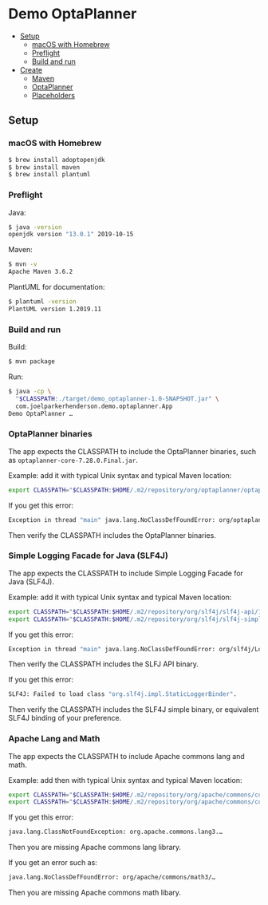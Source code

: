 # Demo OptaPlanner

* [Setup](#setup)
  * [macOS with Homebrew](#macos-with-homebrew)
  * [Preflight](#preflight)
  * [Build and run](#build-and-run)
* [Create](#create)
  * [Maven](#maven)
  * [OptaPlanner](#optaplanner)
  * [Placeholders](#placeholders)


## Setup


### macOS with Homebrew

```sh
$ brew install adoptopenjdk
$ brew install maven
$ brew install plantuml
```


### Preflight

Java:

```sh
$ java -version
openjdk version "13.0.1" 2019-10-15
```

Maven:

```sh
$ mvn -v
Apache Maven 3.6.2
```

PlantUML for documentation:

```sh
$ plantuml -version
PlantUML version 1.2019.11
```


### Build and run

Build:

```sh
$ mvn package
```

Run:

```sh
$ java -cp \
  "$CLASSPATH:./target/demo_optaplanner-1.0-SNAPSHOT.jar" \
  com.joelparkerhenderson.demo.optaplanner.App
Demo OptaPlanner …
```


### OptaPlanner binaries

The app expects the CLASSPATH to include the OptaPlanner binaries, such as `optaplanner-core-7.28.0.Final.jar`.

Example: add it with typical Unix syntax and typical Maven location:

```sh
export CLASSPATH="$CLASSPATH:$HOME/.m2/repository/org/optaplanner/optaplanner-core/7.28.0.Final/optaplanner-core-7.28.0.Final.jar"
```

If you get this error:

```sh
Exception in thread "main" java.lang.NoClassDefFoundError: org/optaplanner/core/api/solver/SolverFactory
```

Then verify the CLASSPATH includes the OptaPlanner binaries.


### Simple Logging Facade for Java (SLF4J)

The app expects the CLASSPATH to include Simple Logging Facade for Java (SLF4J).

Example: add it with typical Unix syntax and typical Maven location:

```sh
export CLASSPATH="$CLASSPATH:$HOME/.m2/repository/org/slf4j/slf4j-api/1.7.26/slf4j-api-1.7.26.jar"
export CLASSPATH="$CLASSPATH:$HOME/.m2/repository/org/slf4j/slf4j-simple/1.7.26/slf4j-simple-1.7.26.jar"
```

If you get this error:

```sh
Exception in thread "main" java.lang.NoClassDefFoundError: org/slf4j/LoggerFactory
```

Then verify the CLASSPATH includes the SLFJ API binary.

If you get this error:

```sh
SLF4J: Failed to load class "org.slf4j.impl.StaticLoggerBinder".
```

Then verify the CLASSPATH includes the SLF4J simple binary, or equivalent SLF4J binding of your preference.


### Apache Lang and Math

The app expects the CLASSPATH to include Apache commons lang and math.

Example: add then with typical Unix syntax and typical Maven location:

```sh
export CLASSPATH="$CLASSPATH:$HOME/.m2/repository/org/apache/commons/commons-lang3/3.8.1/commons-lang3-3.8.1.jar"
export CLASSPATH="$CLASSPATH:$HOME/.m2/repository/org/apache/commons/commons-math3/3.4.1/commons-math3-3.4.1.jar"
```

If you get this error:

```sh
java.lang.ClassNotFoundException: org.apache.commons.lang3.…
```

Then you are missing Apache commons lang library.

If you get an error such as:

```sh
java.lang.NoClassDefFoundError: org/apache/commons/math3/…
```

Then you are missing Apache commons math libary.
